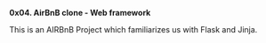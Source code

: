 ******0x04. AirBnB clone - Web framework******

This is an AIRBnB Project which familiarizes us with Flask and Jinja.
